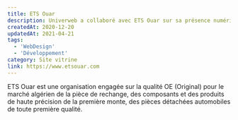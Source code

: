 ```yaml
---
title: ETS Ouar
description: Univerweb a collaboré avec ETS Ouar sur sa présence numérique. Nous avons créé le site web.
createdAt: 2020-12-20
updatedAt: 2021-04-21
tags:
  - 'WebDesign'
  - 'Développement'
category: Site vitrine
link: https://www.etsouar.com
---
```


ETS Ouar est une organisation engagée sur la qualité OE (Original) pour le marché algérien de la pièce de rechange, des composants et des produits de haute précision de la première monte, des pièces détachées automobiles de toute première qualité.

